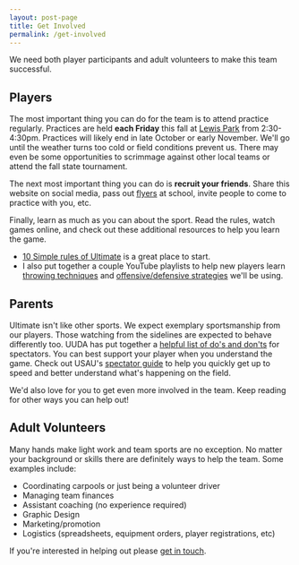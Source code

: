 ```yaml
---
layout: post-page
title: Get Involved
permalink: /get-involved
---
```


We need both player participants and adult volunteers to make this team successful. 

## Players

The most important thing you can do for the team is to attend practice regularly. Practices are held **each Friday** this fall at [Lewis Park](https://goo.gl/maps/ZRvMYVk1CETT7AKm8) from 2:30-4:30pm. Practices will likely end in late October or early November. We'll go until the weather turns too cold or field conditions prevent us. There may even be some opportunities to scrimmage against other local teams or attend the fall state tournament.

The next most important thing you can do is **recruit your friends**. Share this website on social media, pass out [flyers](/files/flyer.pdf) at school, invite people to come to practice with you, etc.

Finally, learn as much as you can about the sport. Read the rules, watch games online, and check out these additional resources to help you learn the game.

* [10 Simple rules of Ultimate](https://www.usaultimate.org/resources/officiating/rules/default.aspx#10simplerules) is a great place to start.
* I also put together a couple YouTube playlists to help new players learn [throwing techniques]() and [offensive/defensive strategies]() we'll be using.


## Parents

Ultimate isn't like other sports. We expect exemplary sportsmanship from our players. Those watching from the sidelines are expected to behave differently too. UUDA has put together a [helpful list of do's and don'ts](/files/spectator-dos-donts.pdf) for spectators. You can best support your player when you understand the game. Check out USAU's [spectator guide](https://www.usaultimate.org/assets/1/Page/Spectator%20Guide%202016_web.pdf) to help you quickly get up to speed and better understand what's happening on the field.

We'd also love for you to get even more involved in the team. Keep reading for other ways you can help out!

## Adult Volunteers

Many hands make light work and team sports are no exception. No matter your background or skills there are definitely ways to help the team. Some examples include:

* Coordinating carpools or just being a volunteer driver
* Managing team finances
* Assistant coaching (no experience required)
* Graphic Design
* Marketing/promotion
* Logistics (spreadsheets, equipment orders, player registrations, etc)

If you're interested in helping out please [get in touch](mailto:lee@outerim.com).